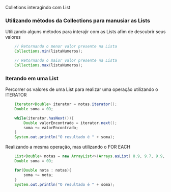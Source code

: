 Colletions interagindo com List

### Utilizando métodos da Collections para manusiar as Lists
Utilizando alguns métodos para interajir com as Lists afim de descubrir seus valores
```java
    // Retornando o menor valor presente na Lista
    Collections.min(listaNumeros);

    // Retornando o maior valor presente na Lista
    Collections.max(listaNumeros);
```

### Iterando em uma List
Percorrer os valores de uma List para realizar uma operação utilizando o ITERATOR
```java
    Iterator<Double> iterator = notas.iterator();
    Double soma = 0D;

    while(iterator.hasNext()){
        Double valorEncontrado = iterator.next();
        soma += valorEncontrado;
    }
    System.out.println("O resultado é " + soma);
```

Realizando a mesma operação, mas utilizando o FOR EACH
```java
    List<Double> notas = new ArrayList<>(Arrays.asList( 8.9, 9.7, 9.9, 7.9, 8.5));
    Double soma = 0D;

    for(Double nota : notas){
        soma += nota;
    }
    System.out.println("O resultado é " + soma);
```

